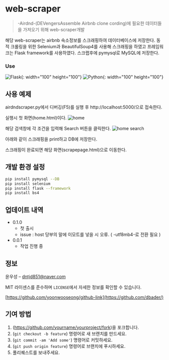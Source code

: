 # web-scraper
> -Airdnd-(DEVengersAssemble Airbnb clone cording)에 필요한 데이터들을 가져오기 위해 web-scraper개발

해당 web-scraper는 airbnb 숙소정보를 스크래핑하여 데이터베이스에 저장한다. 동적 크롤링을 위한 Selenium과 BeautifulSoup4를 사용해 스크래핑을 하였고 프레임워크는 Flask framework를 사용하였다. 스크랩후에 pymysql로 MySQL에 저장한다.

### Use
![Flask](https://user-images.githubusercontent.com/57824259/91246509-f4fdd380-e78a-11ea-86f6-1f2ed5aa9e74.png){: width="100" height="100"}
![Python](https://user-images.githubusercontent.com/57824259/91246511-f6c79700-e78a-11ea-8c45-d9561831cf8c.png){: width="100" height="100"}

## 사용 예제

airdndscraper.py에서 디버깅(F5)를 실행 후 http://localhost:5000/으로 접속한다.

실행시 첫 화면(home.html)이다.
![home](https://user-images.githubusercontent.com/57824259/91246721-92f19e00-e78b-11ea-8444-e29a5b89c477.png)

해당 검색창에 각 조건을 입력해 Search 버튼을 클릭한다.
![home search](https://user-images.githubusercontent.com/57824259/91246723-9422cb00-e78b-11ea-950f-b9b96a4afdf9.png)

아래와 같이 스크래핑을 print하고 DB에 저장한다.

스크래핑이 완료되면 해당 화면(scrapepage.html)으로 이동한다.

## 개발 환경 설정

```sh
pip install pymysql --DB
pip install selenium
pip install flask --framework
pip install bs4
```

## 업데이트 내역

* 0.1.0
    * 첫 출시
    * issue : host 당부의 말에 이모트를 넣을 시 오류. ( -utf8mb4-로 전환 필요 )
* 0.0.1
    * 작업 진행 중

## 정보

윤우성 –  dntjd851@naver.com

MIT 라이센스를 준수하며 ``LICENSE``에서 자세한 정보를 확인할 수 있습니다.

[https://github.com/yoonwooseong/github-link](https://github.com/dbader/)

## 기여 방법

1. (<https://github.com/yourname/yourproject/fork>)을 포크합니다.
2. (`git checkout -b feature`) 명령어로 새 브랜치를 만드세요.
3. (`git commit -am 'Add some'`) 명령어로 커밋하세요.
4. (`git push origin feature`) 명령어로 브랜치에 푸시하세요. 
5. 풀리퀘스트를 보내주세요.

<!-- Markdown link & img dfn's -->
[npm-image]: https://img.shields.io/npm/v/datadog-metrics.svg?style=flat-square
[npm-url]: https://npmjs.org/package/datadog-metrics
[npm-downloads]: https://img.shields.io/npm/dm/datadog-metrics.svg?style=flat-square
[travis-image]: https://img.shields.io/travis/dbader/node-datadog-metrics/master.svg?style=flat-square
[travis-url]: https://travis-ci.org/dbader/node-datadog-metrics
[wiki]: https://github.com/yourname/yourproject/wiki

